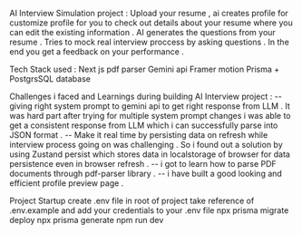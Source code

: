 AI Interview Simulation project : 
 Upload your resume , ai creates profile for customize profile for you to check out details about your resume where you can edit the existing information . AI generates the questions from your resume . Tries to mock real interview proccess by asking questions . In the end you get a feedback on your performance .
 
 Tech Stack used : 
 Next js 
 pdf parser
 Gemini api
 Framer motion
 Prisma + PostgrsSQL database 

 Challenges i faced and Learnings during building AI Interview project :
-- giving right system prompt to gemini api to get right response from LLM . It was hard part after trying for multiple system prompt changes i was able to get a consistent response from LLM which i can successfully parse into JSON format . 
-- Make it real time by persisting data on refresh while interview process going on was challenging . So i found out a solution by using Zustand persist which stores data in localstorage of browser for data persistence even in browser refresh . 
-- i got to learn how to parse PDF documents through pdf-parser library . 
--  i have built a good looking and efficient profile preview page . 

Project Startup 
create .env file in root of project
take reference of .env.example and add your credentials to your .env file
npx prisma migrate deploy
npx prisma generate 
npm run dev





